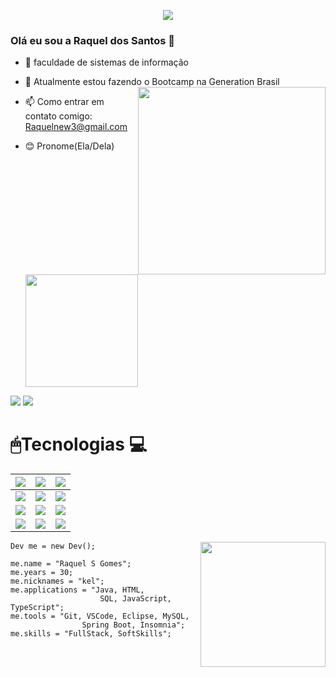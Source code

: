 <p align="center">
  <a href="https://github.com/RaquelSantosG/readme-typing-svg"><img src="https://readme-typing-svg.herokuapp.com/?lines=Full-stack%20web%20developer;Always%20learning%20new%20things&font=Fira%20Code&center=true&width=440&height=45&color=f75c7e&vCenter=true&size=22"></a>
</p>

### Olá eu sou a Raquel dos Santos 👋

- 🧠 faculdade de sistemas de informação
- 🌱 Atualmente estou fazendo o Bootcamp na Generation Brasil              <img align='right' src="" width="300">
- 📫 Como entrar em contato comigo: Raquelnew3@gmail.com
- 😊 Pronome(Ela/Dela)


  <a href="https://github.com/RaquelSantosG">
  <img height="180em" src="https://github-readme-stats.vercel.app/api?username=RaquelSantosG&show_icons=false&theme=dracula&include_all_commits=false&count_private=true"/
  <img height="180em" src="https://github-readme-stats.vercel.app/api/top-langs/?username=RaquelSantosG&layout=compact&langs_count=1&theme=dracula"/
<div> <a href="https://www.instagram.com/Raquelnew" target="_blank"><img src="https://img.shields.io/badge/-Instagram-%23E4405F?style=for-the-badge&logo=instagram&logoColor=white" target="_blank"></a>
  <a href="https://https://www.linkedin.com/in/raquel-santos-gomes-b21318187" target="_blank">
<img src="https://img.shields.io/badge/-LinkedIn-%230077B5?style=for-the-badge&logo=linkedin&logoColor=white" target="_blank"></a> 
</div>
  
  #  🖱Tecnologias 💻
  
  | <img src="https://img.shields.io/badge/HTML5-orange?style=for-the-badge&logo=html5&logoColor=white"> | <img src="https://img.shields.io/badge/React_Native-20232A?style=for-the-badge&logo=react&logoColor=white" >  | <img src="https://img.shields.io/badge/JavaScript-323330?style=for-the-badge&logo=javascript&logoColor=F7DF1E"> |
| :----------------------------------------------------------: | :----------------------------------------------------------: | :----------------------------------------------------------: |
| <img src="https://img.shields.io/badge/Java-purple?style=for-the-badge&logo=java&logoColor=white"> | <img src="https://img.shields.io/badge/MySQL-00000F?style=for-the-badge&logo=mysql&logoColor=white"> | <img src="https://img.shields.io/badge/Spring_Boot-F2F4F9?style=for-the-badge&logo=spring-boot"> | <img src="https://img.shields.io/badge/Git-008000?style=for-the-badge&logo=git&logoColor=white">
  |<img src="https://img.shields.io/badge/Bootstrap-563D7C?style=for-the-badge&logo=bootstrap&logoColor=white" /> | <img src="https://img.shields.io/badge/Postman-FF6C37?style=for-the-badge&logo=Postman&logoColor=white"/> | <img src="https://img.shields.io/badge/Eclipse-2C2255?style=for-the-badge&logo=eclipse&logoColor=white" /> |
<img src="https://img.shields.io/badge/Visual_Studio-5C2D91?style=for-the-badge&logo=visual%20studio&logoColor=white" /> | <img src="https://img.shields.io/badge/Heroku-430098?style=for-the-badge&logo=heroku&logoColor=white"> | <img src="https://img.shields.io/badge/Figma-F24E1E?style=for-the-badge&logo=figma&logoColor=white"> | <img src="https://img.shields.io/badge/TypeScript-007ACC?style=for-the-badge&logo=typescript&logoColor=white" />|<img src="https://img.shields.io/badge/PostgreSQL-316192?style=for-the-badge&logo=postgresql&logoColor=white" > | 
  <img align='right' src="https://media.giphy.com/media/EnpS0ae3bs9ZC/giphy.gif" width="200">

  

  

    Dev me = new Dev();

    me.name = "Raquel S Gomes";
    me.years = 30;
    me.nicknames = "kel";
    me.applications = "Java, HTML,
                        SQL, JavaScript, TypeScript";
    me.tools = "Git, VSCode, Eclipse, MySQL, 
                    Spring Boot, Insomnia";
    me.skills = "FullStack, SoftSkills";




